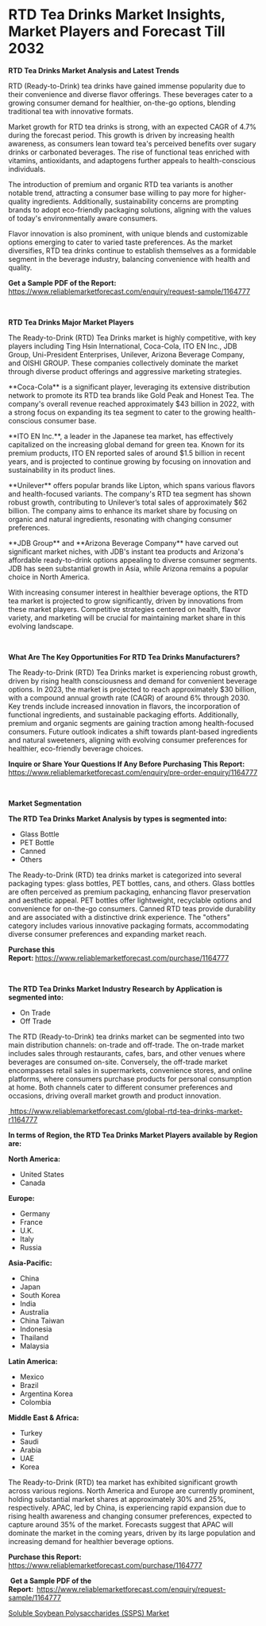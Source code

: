 <p><h1>RTD Tea Drinks Market Insights, Market Players and Forecast Till 2032</h1></p><p><strong>RTD Tea Drinks Market Analysis and Latest Trends</strong></p>
<p><p>RTD (Ready-to-Drink) tea drinks have gained immense popularity due to their convenience and diverse flavor offerings. These beverages cater to a growing consumer demand for healthier, on-the-go options, blending traditional tea with innovative formats.</p><p>Market growth for RTD tea drinks is strong, with an expected CAGR of 4.7% during the forecast period. This growth is driven by increasing health awareness, as consumers lean toward tea's perceived benefits over sugary drinks or carbonated beverages. The rise of functional teas enriched with vitamins, antioxidants, and adaptogens further appeals to health-conscious individuals.</p><p>The introduction of premium and organic RTD tea variants is another notable trend, attracting a consumer base willing to pay more for higher-quality ingredients. Additionally, sustainability concerns are prompting brands to adopt eco-friendly packaging solutions, aligning with the values of today's environmentally aware consumers.</p><p>Flavor innovation is also prominent, with unique blends and customizable options emerging to cater to varied taste preferences. As the market diversifies, RTD tea drinks continue to establish themselves as a formidable segment in the beverage industry, balancing convenience with health and quality.</p></p>
<p><strong>Get a Sample PDF of the Report:&nbsp;</strong> <a href="https://www.reliablemarketforecast.com/enquiry/request-sample/1164777?utm_campaign=1130&utm_medium=2&utm_source=Github&utm_content=ia&utm_term=15022025&utm_id=rtd-tea-drinks">https://www.reliablemarketforecast.com/enquiry/request-sample/1164777</a></p>
<p>&nbsp;</p>
<p><strong>RTD Tea Drinks Major Market Players</strong></p>
<p><p>The Ready-to-Drink (RTD) Tea Drinks market is highly competitive, with key players including Ting Hsin International, Coca-Cola, ITO EN Inc., JDB Group, Uni-President Enterprises, Unilever, Arizona Beverage Company, and OISHI GROUP. These companies collectively dominate the market through diverse product offerings and aggressive marketing strategies.</p><p>**Coca-Cola** is a significant player, leveraging its extensive distribution network to promote its RTD tea brands like Gold Peak and Honest Tea. The company's overall revenue reached approximately $43 billion in 2022, with a strong focus on expanding its tea segment to cater to the growing health-conscious consumer base.</p><p>**ITO EN Inc.**, a leader in the Japanese tea market, has effectively capitalized on the increasing global demand for green tea. Known for its premium products, ITO EN reported sales of around $1.5 billion in recent years, and is projected to continue growing by focusing on innovation and sustainability in its product lines.</p><p>**Unilever** offers popular brands like Lipton, which spans various flavors and health-focused variants. The company's RTD tea segment has shown robust growth, contributing to Unilever’s total sales of approximately $62 billion. The company aims to enhance its market share by focusing on organic and natural ingredients, resonating with changing consumer preferences.</p><p>**JDB Group** and **Arizona Beverage Company** have carved out significant market niches, with JDB's instant tea products and Arizona's affordable ready-to-drink options appealing to diverse consumer segments. JDB has seen substantial growth in Asia, while Arizona remains a popular choice in North America.</p><p>With increasing consumer interest in healthier beverage options, the RTD tea market is projected to grow significantly, driven by innovations from these market players. Competitive strategies centered on health, flavor variety, and marketing will be crucial for maintaining market share in this evolving landscape.</p></p>
<p>&nbsp;</p>
<p><strong>What Are The Key Opportunities For RTD Tea Drinks Manufacturers?</strong></p>
<p><p>The Ready-to-Drink (RTD) Tea Drinks market is experiencing robust growth, driven by rising health consciousness and demand for convenient beverage options. In 2023, the market is projected to reach approximately $30 billion, with a compound annual growth rate (CAGR) of around 6% through 2030. Key trends include increased innovation in flavors, the incorporation of functional ingredients, and sustainable packaging efforts. Additionally, premium and organic segments are gaining traction among health-focused consumers. Future outlook indicates a shift towards plant-based ingredients and natural sweeteners, aligning with evolving consumer preferences for healthier, eco-friendly beverage choices.</p></p>
<p><strong>Inquire or Share Your Questions If Any Before Purchasing This Report:</strong> <a href="https://www.reliablemarketforecast.com/enquiry/pre-order-enquiry/1164777?utm_campaign=1130&utm_medium=2&utm_source=Github&utm_content=ia&utm_term=15022025&utm_id=rtd-tea-drinks">https://www.reliablemarketforecast.com/enquiry/pre-order-enquiry/1164777</a></p>
<p>&nbsp;</p>
<p><strong>Market Segmentation</strong></p>
<p><strong>The RTD Tea Drinks Market Analysis by types is segmented into:</strong></p>
<p><ul><li>Glass Bottle</li><li>PET Bottle</li><li>Canned</li><li>Others</li></ul></p>
<p><p>The Ready-to-Drink (RTD) tea drinks market is categorized into several packaging types: glass bottles, PET bottles, cans, and others. Glass bottles are often perceived as premium packaging, enhancing flavor preservation and aesthetic appeal. PET bottles offer lightweight, recyclable options and convenience for on-the-go consumers. Canned RTD teas provide durability and are associated with a distinctive drink experience. The "others" category includes various innovative packaging formats, accommodating diverse consumer preferences and expanding market reach.</p></p>
<p><strong>Purchase this Report:&nbsp;</strong><a href="https://www.reliablemarketforecast.com/purchase/1164777?utm_campaign=1130&utm_medium=2&utm_source=Github&utm_content=ia&utm_term=15022025&utm_id=rtd-tea-drinks">https://www.reliablemarketforecast.com/purchase/1164777</a></p>
<p>&nbsp;</p>
<p><strong>The RTD Tea Drinks Market Industry Research by Application is segmented into:</strong></p>
<p><ul><li>On Trade</li><li>Off Trade</li></ul></p>
<p><p>The RTD (Ready-to-Drink) tea drinks market can be segmented into two main distribution channels: on-trade and off-trade. The on-trade market includes sales through restaurants, cafes, bars, and other venues where beverages are consumed on-site. Conversely, the off-trade market encompasses retail sales in supermarkets, convenience stores, and online platforms, where consumers purchase products for personal consumption at home. Both channels cater to different consumer preferences and occasions, driving overall market growth and product innovation.</p></p>
<p><a href="https://www.reliablemarketforecast.com/global-rtd-tea-drinks-market-r1164777?utm_campaign=1130&utm_medium=2&utm_source=Github&utm_content=ia&utm_term=15022025&utm_id=rtd-tea-drinks">&nbsp;https://www.reliablemarketforecast.com/global-rtd-tea-drinks-market-r1164777</a></p>
<p><strong>In terms of Region, the RTD Tea Drinks Market Players available by Region are:</strong></p>
<p>
    <p> <strong> North America: </strong>
        <ul>
            <li>United States</li>
            <li>Canada</li>
        </ul>
        </p> 
    <p> <strong> Europe: </strong>
        <ul>
            <li>Germany</li>
            <li>France</li>
            <li>U.K.</li>
            <li>Italy</li>
            <li>Russia</li>
        </ul>
        </p> 
    <p> <strong> Asia-Pacific: </strong>
        <ul>
            <li>China</li>
            <li>Japan</li>
            <li>South Korea</li>
            <li>India</li>
            <li>Australia</li>
            <li>China Taiwan</li>
            <li>Indonesia</li>
            <li>Thailand</li>
            <li>Malaysia</li>
        </ul>
        </p> 
    <p> <strong> Latin America: </strong>
        <ul>
            <li>Mexico</li>
            <li>Brazil</li>
            <li>Argentina Korea</li>
            <li>Colombia</li>
        </ul>
        </p> 
    <p> <strong> Middle East & Africa: </strong>
        <ul>
            <li>Turkey</li>
            <li>Saudi</li>
            <li>Arabia</li>
            <li>UAE</li>
            <li>Korea</li>
        </ul>
    </p>
    </p>
<p><p>The Ready-to-Drink (RTD) tea market has exhibited significant growth across various regions. North America and Europe are currently prominent, holding substantial market shares at approximately 30% and 25%, respectively. APAC, led by China, is experiencing rapid expansion due to rising health awareness and changing consumer preferences, expected to capture around 35% of the market. Forecasts suggest that APAC will dominate the market in the coming years, driven by its large population and increasing demand for healthier beverage options.</p></p>
<p><strong>Purchase this Report: </strong><a href="https://www.reliablemarketforecast.com/purchase/1164777?utm_campaign=1130&utm_medium=2&utm_source=Github&utm_content=ia&utm_term=15022025&utm_id=rtd-tea-drinks">https://www.reliablemarketforecast.com/purchase/1164777</a></p>
<p>&nbsp;<strong>Get a Sample PDF of the Report:&nbsp;&nbsp;</strong><a href="https://www.reliablemarketforecast.com/enquiry/request-sample/1164777?utm_campaign=1130&utm_medium=2&utm_source=Github&utm_content=ia&utm_term=15022025&utm_id=rtd-tea-drinks">https://www.reliablemarketforecast.com/enquiry/request-sample/1164777</a></p>
<p><strong></strong></p>
<p><p><a href="https://github.com/RickHolmes3/Market-Research-Report-List-7/blob/main/soluble-soybean-polysaccharides-ssps-market.md?utm_campaign=1130&utm_medium=2&utm_source=Github&utm_content=ia&utm_term=15022025&utm_id=rtd-tea-drinks">Soluble Soybean Polysaccharides (SSPS) Market</a></p></p>